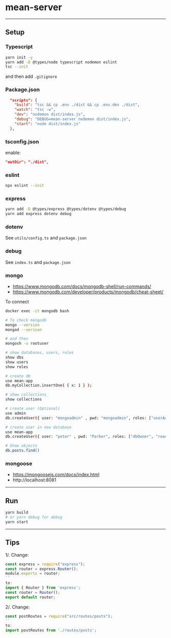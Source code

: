 # mean-server

---

## Setup

### Typescript

```bash
yarn init -y
yarn add -D @types/node typescript nodemon eslint
tsc --init
```

and then add `.gitignore`

### Package.json

```json
  "scripts": {
    "build": "tsc && cp .env ./dist && cp .env.dev ./dist",
    "watch": "tsc -w",
    "dev": "nodemon dist/index.js",
    "debug": "DEBUG=mean-server nodemon dist/index.js",
    "start": "node dist/index.js"
  },
```

### tsconfig.json

enable:

```json
"outDir": "./dist",
```

### eslint

```bash
npx eslint --init
```

### express

```bash
yarn add -D @types/express @types/dotenv @types/debug
yarn add express dotenv debug
```

### dotenv

See `utils/config.ts` and `package.json`

### debug

See `index.ts` and `package.json`

### mongo

- https://www.mongodb.com/docs/mongodb-shell/run-commands/
- https://www.mongodb.com/developer/products/mongodb/cheat-sheet/

To connect

```bash
docker exec -it mongodb bash

# To check mongodb
mongo --version
mongod --version

# and then
mongosh -u rootuser

# show databases, users, roles
show dbs
show users
show roles

# create db
use mean-app
db.myCollection.insertOne( { x: 1 } );

# show collections
show collections

# create user (Optional)
use admin
db.createUser({ user: "mongoadmin" , pwd: "mongoadmin", roles: ["userAdminAnyDatabase", "dbAdminAnyDatabase", "readWriteAnyDatabase"]})

# create user in new database
use mean-app
db.createUser({ user: "peter" , pwd: "Parker", roles: ["dbOwner", "readWrite"]})

# Show objects
db.posts.find()
```

### mongoose

- https://mongoosejs.com/docs/index.html
- http://localhost:8081

---

## Run

```bash
yarn build
# or yarn debug for debug
yarn start
```

---

## Tips

1/. Change:
```javascript
const express = require("express");
const router = express.Router();
module.exports = router;
`` 
to:
import { Router } from 'express';
const router = Router();
export default router;
```

2/. Change:
```javascript
const postRoutes = require("src/routes/posts");
`` 
to:
import postRoutes from './routes/posts';
```
